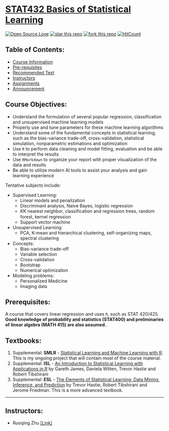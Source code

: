 # [STAT432 Basics of Statistical Learning](https://teazrq.github.io/stat432/index.html)

[![Open Source Love](https://badges.frapsoft.com/os/mit/mit.svg?v=102)](https://github.com/ellerbrock/open-source-badge/)
[![star this repo](http://githubbadges.com/star.svg?user=zhenye-na&repo=machine-learning-uiuc&style=flat)](https://github.com/zhenye-na/machine-learning-uiuc)
[![fork this repo](http://githubbadges.com/fork.svg?user=zhenye-na&repo=machine-learning-uiuc&style=flat)](https://github.com/zhenye-na/machine-learning-uiuc/fork)
[![HitCount](http://hits.dwyl.io/Zhenye-Na/machine-learning-uiuc.svg)](http://hits.dwyl.io/Zhenye-Na/machine-learning-uiuc)

## Table of Contents:

* [Course Information](#course-information)
* [Pre-requisites](#pre-requisites)
* [Recommended Text](#recommended-text)
* [Instructors](#instructors)
* [Assignments](#assignments)
* [Announcement](#announcement)


## Course Objectives:
- Understand the formulation of several popular regression, classification and unsupervised machine learning models
- Properly use and tune parameters for these machine learning algorithms
- Understand some of the fundamental concepts in statistical learning, such as the bias-variance trade-off, cross-validation, statistical simulation, nonparametric estimations and optimization
- Use `R` to perform data cleaning and model fitting, evaluation and be able to interpret the results
- Use `RMarkdown` to organize your report with proper visualization of the data and results
- Be able to utilize modern AI tools to assist your analysis and gain learning experience



Tentative subjects include:

- Supervised Learning:
  - Linear models and penalization
  - Discriminant analysis, Naive Bayes, logistic regression
  - 𝐾K nearest neighbor, classification and regression trees, random forest, kernel regression
  - Support vector machine
- Unsupervised Learning:
  - PCA, K-mean and hierarchical clustering, self-organizing maps, spectral clustering
- Concepts:
  - Bias-variance trade-off
  - Variable selection
  - Cross-validation
  - Bootstrap
  - Numerical optimization
- Modeling problems:
  - Personalized Medicine
  - Imaging data



## Prerequisites: 
A course that covers linear regression and uses `R`, such as STAT 420/425. **Good knowledge of probability and statistics (STAT400) and preliminaries of linear algebra (MATH 415) are also assumed**.. 

## Textbooks: 
1. Supplemental: **SMLR** - [Statistical Learning and Machine Learning with R](https://teazrq.github.io/SMLR/). This is my ongoing project that will contain most of the course material.
2. Supplemental: **ISL** - [An Introduction to Statistical Learning with Applications in R](https://www.statlearning.com/) by Gareth James, Daniela Witten, Trevor Hastie and Robert Tibshirani
3. Supplemental: **ESL** - [The Elements of Statistical Learning: Data Mining, Inference, and Prediction](https://web.stanford.edu/~hastie/ElemStatLearn/) by Trevor Hastie, Robert Tibshirani and Jerome Friedman. This is a more advanced textbook.

------

## Instructors:
- Ruoqing Zhu [[Link]](https://sites.google.com/site/teazrq/home)
